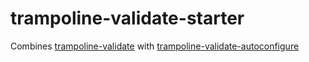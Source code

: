 # trampoline-validate-starter

Combines [trampoline-validate](../trampoline-validate) with [trampoline-validate-autoconfigure](../trampoline-validate-autoconfigure)